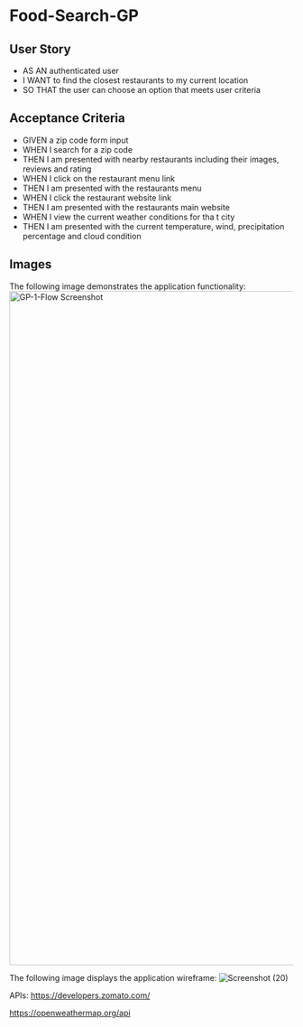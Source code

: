 # Food-Search-GP

## User Story 

* AS AN authenticated user 
* I WANT to find the closest restaurants to my current location
* SO THAT the user can choose an option that meets user criteria 

## Acceptance Criteria 

* GIVEN a zip code form input 
* WHEN I search for a zip code 
* THEN I am presented with nearby restaurants including their images, reviews and rating
* WHEN I click on the restaurant menu link 
* THEN I am presented with the restaurants menu 
* WHEN I click the restaurant website link 
* THEN I am presented with the restaurants main website 
* WHEN I view the current weather conditions for tha t city 
* THEN I am presented with the current temperature, wind, precipitation percentage and cloud condition

## Images 

The following image demonstrates the application functionality: 
<img width="1194" alt="GP-1-Flow Screenshot" src="https://user-images.githubusercontent.com/74476090/104820741-9948eb00-57fc-11eb-8220-e146f4a2c2a5.png">


The following image displays the application wireframe: 
![Screenshot (20)](https://user-images.githubusercontent.com/74476090/104820754-b382c900-57fc-11eb-8ba1-cb5f528263ad.png)

APIs:
https://developers.zomato.com/

https://openweathermap.org/api
